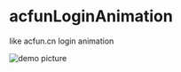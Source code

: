 # acfunLoginAnimation
like acfun.cn login animation

![demo picture](http://bucket.icaoguo.com/acfunLoginAnimation2.gif)
